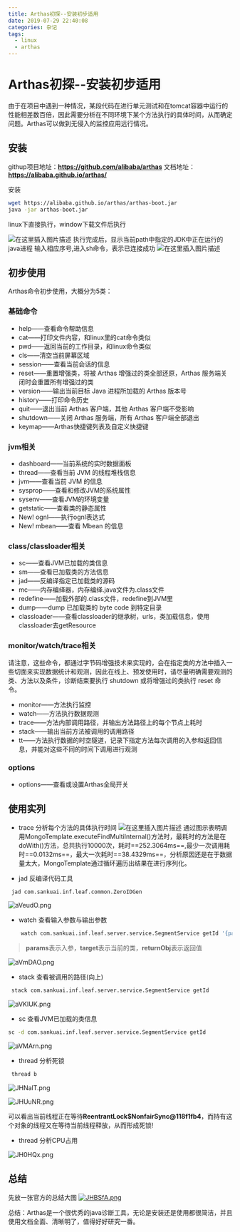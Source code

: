 ```yaml
---
title: Arthas初探--安装初步适用
date: 2019-07-29 22:40:08
categories: 杂记
tags:
  - linux
  - arthas
---
```


# Arthas初探--安装初步适用
由于在项目中遇到一种情况，某段代码在进行单元测试和在tomcat容器中运行的性能相差数百倍，因此需要分析在不同环境下某个方法执行的具体时间，从而确定问题。Arthas可以做到无侵入的监控应用远行情况。

## 安装

githup项目地址：**https://github.com/alibaba/arthas**
文档地址：**https://alibaba.github.io/arthas/**

安装
```bash
wget https://alibaba.github.io/arthas/arthas-boot.jar
java -jar arthas-boot.jar
```
linux下直接执行，window下载文件后执行

![在这里插入图片描述](https://img-blog.csdnimg.cn/20190630153613103.png)
执行完成后，显示当前path中指定的JDK中正在运行的java进程
输入相应序号,进入sh命令，表示已连接成功
![在这里插入图片描述](https://img-blog.csdnimg.cn/2019063015385964.png?x-oss-process=image/watermark,type_ZmFuZ3poZW5naGVpdGk,shadow_10,text_aHR0cHM6Ly9ibG9nLmNzZG4ubmV0L3UwMTAwMjk0Mzc=,size_16,color_FFFFFF,t_70)

 [^1]: [mermaid语法说明](https://mermaidjs.github.io/)

## 初步使用
Arthas命令初步使用，大概分为5类：
### 基础命令
- help——查看命令帮助信息
- cat——打印文件内容，和linux里的cat命令类似
- pwd——返回当前的工作目录，和linux命令类似
- cls——清空当前屏幕区域
- session——查看当前会话的信息
- reset——重置增强类，将被 Arthas 增强过的类全部还原，Arthas 服务端关闭时会重置所有增强过的类
- version——输出当前目标 Java 进程所加载的 Arthas 版本号
- history——打印命令历史
- quit——退出当前 Arthas 客户端，其他 Arthas 客户端不受影响
- shutdown——关闭 Arthas 服务端，所有 Arthas 客户端全部退出
- keymap——Arthas快捷键列表及自定义快捷键
### jvm相关
- dashboard——当前系统的实时数据面板
- thread——查看当前 JVM 的线程堆栈信息
- jvm——查看当前 JVM 的信息
- sysprop——查看和修改JVM的系统属性
- sysenv——查看JVM的环境变量
- getstatic——查看类的静态属性
- New! ognl——执行ognl表达式
- New! mbean——查看 Mbean 的信息

### class/classloader相关
- sc——查看JVM已加载的类信息
- sm——查看已加载类的方法信息
- jad——反编译指定已加载类的源码
- mc——内存编绎器，内存编绎.java文件为.class文件
- redefine——加载外部的.class文件，redefine到JVM里
- dump——dump 已加载类的 byte code 到特定目录
- classloader——查看classloader的继承树，urls，类加载信息，使用classloader去getResource

### monitor/watch/trace相关
请注意，这些命令，都通过字节码增强技术来实现的，会在指定类的方法中插入一些切面来实现数据统计和观测，因此在线上、预发使用时，请尽量明确需要观测的类、方法以及条件，诊断结束要执行 shutdown 或将增强过的类执行 reset 命令。
- monitor——方法执行监控
- watch——方法执行数据观测
- trace——方法内部调用路径，并输出方法路径上的每个节点上耗时
- stack——输出当前方法被调用的调用路径
- tt——方法执行数据的时空隧道，记录下指定方法每次调用的入参和返回信息，并能对这些不同的时间下调用进行观测

### options
- options——查看或设置Arthas全局开关

## 使用实列
- trace 分析每个方法的具体执行时间
![在这里插入图片描述](https://img-blog.csdnimg.cn/20190630154629460.png?x-oss-process=image/watermark,type_ZmFuZ3poZW5naGVpdGk,shadow_10,text_aHR0cHM6Ly9ibG9nLmNzZG4ubmV0L3UwMTAwMjk0Mzc=,size_16,color_FFFFFF,t_70)
通过图示表明调用MongoTemplate.executeFindMultiInternal()方法时，最耗时的方法是在doWith()方法，总共执行10000次，耗时==252.3064ms==,最少一次调用耗时==0.0132ms==，最大一次耗时==38.4329ms==，分析原因还是在于数据量太大，MongoTemplate通过循环遍历出结果在进行序列化。


- jad 反编译代码工具
```bash
 jad com.sankuai.inf.leaf.common.ZeroIDGen
```

![aVeudO.png](https://s1.ax1x.com/2020/07/28/aVeudO.png)

- watch 查看输入参数与输出参数
```bash
    watch com.sankuai.inf.leaf.server.service.SegmentService getId '{params, target, returnObj}' -x 2
```

> **params**表示入参，**target**表示当前的类，**returnObj**表示返回值

![aVmDAO.png](https://s1.ax1x.com/2020/07/28/aVmDAO.png)

- stack 查看被调用的路径(向上)

```bash
 stack com.sankuai.inf.leaf.server.service.SegmentService getId
```

![aVKIUK.png](https://s1.ax1x.com/2020/07/28/aVKIUK.png)

- sc 查看JVM已加载的类信息

```bash
sc -d com.sankuai.inf.leaf.server.service.SegmentService getId
```

![aVMArn.png](https://s1.ax1x.com/2020/07/28/aVMArn.png)


- thread 分析死锁
```bash
 thread b
```

![JHNalT.png](https://s1.ax1x.com/2020/04/29/JHNalT.png)

![JHUuNR.png](https://s1.ax1x.com/2020/04/30/JHUuNR.png)

可以看出当前线程正在等待**ReentrantLock$NonfairSync@118f1fb4**，而持有这个对象的线程又在等待当前线程释放，从而形成死锁!

- thread 分析CPU占用

![JH0HQx.png](https://s1.ax1x.com/2020/04/30/JH0HQx.png)


## 总结
 先放一张官方的总结大图
 [![JHBSfA.png](https://s1.ax1x.com/2020/04/30/JHBSfA.png)](https://imgchr.com/i/JHBSfA)


总结：Arthas是一个很优秀的java诊断工具，无论是安装还是使用都很简洁，并且使用文档全面、清晰明了，值得好好研究一番。

